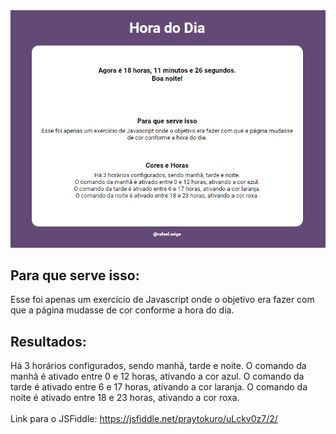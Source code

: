 <img src="image.png" />

## Para que serve isso:<br />

Esse foi apenas um exercício de Javascript onde o objetivo era fazer com que a página mudasse de cor conforme a hora do dia.

## Resultados:<br />

Há 3 horários configurados, sendo manhã, tarde e noite.
O comando da manhã é ativado entre 0 e 12 horas, ativando a cor azul.
O comando da tarde é ativado entre 6 e 17 horas, ativando a cor laranja.
O comando da noite é ativado entre 18 e 23 horas, ativando a cor roxa.<br /> <br />
Link para o JSFiddle: https://jsfiddle.net/praytokuro/uLckv0z7/2/
